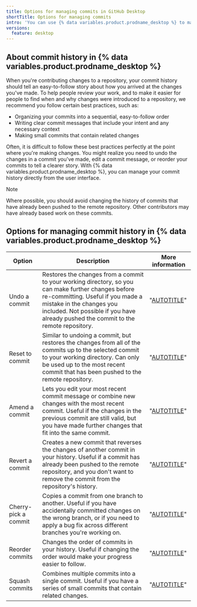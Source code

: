 ```yaml
---
title: Options for managing commits in GitHub Desktop
shortTitle: Options for managing commits
intro: 'You can use {% data variables.product.prodname_desktop %} to maintain an easy-to-follow commit history.'
versions:
  feature: desktop
---
```


## About commit history in {% data variables.product.prodname_desktop %}

When you're contributing changes to a repository, your commit history should tell an easy-to-follow story about how you arrived at the changes you've made. To help people review your work, and to make it easier for people to find when and why changes were introduced to a repository, we recommend you follow certain best practices, such as:

* Organizing your commits into a sequential, easy-to-follow order
* Writing clear commit messages that include your intent and any necessary context
* Making small commits that contain related changes

Often, it is difficult to follow these best practices perfectly at the point where you're making changes. You might realize you need to undo the changes in a commit you've made, edit a commit message, or reorder your commits to tell a clearer story. With {% data variables.product.prodname_desktop %}, you can manage your commit history directly from the user interface.

> [!NOTE]
> Where possible, you should avoid changing the history of commits that have already been pushed to the remote repository. Other contributors may have already based work on these commits.

## Options for managing commit history in {% data variables.product.prodname_desktop %}

| Option | Description | More information |
| ------ | ----------- | ---------------- |
| Undo a commit | Restores the changes from a commit to your working directory, so you can make further changes before re-committing. Useful if you made a mistake in the changes you included. Not possible if you have already pushed the commit to the remote repository. | "[AUTOTITLE](/desktop/managing-commits/undoing-a-commit-in-github-desktop)" |
| Reset to commit |  Similar to undoing a commit, but restores the changes from all of the commits up to the selected commit to your working directory. Can only be used up to the most recent commit that has been pushed to the remote repository. | "[AUTOTITLE](/desktop/managing-commits/resetting-to-a-commit-in-github-desktop)" |
| Amend a commit | Lets you edit your most recent commit message or combine new changes with the most recent commit. Useful if the changes in the previous commit are still valid, but you have made further changes that fit into the same commit. | "[AUTOTITLE](/desktop/managing-commits/amending-a-commit-in-github-desktop)" |
| Revert a commit | Creates a new commit that reverses the changes of another commit in your history. Useful if a commit has already been pushed to the remote repository, and you don't want to remove the commit from the repository's history. | "[AUTOTITLE](/desktop/managing-commits/reverting-a-commit-in-github-desktop)" |
| Cherry-pick a commit | Copies a commit from one branch to another. Useful if you have accidentally committed changes on the wrong branch, or if you need to apply a bug fix across different branches you're working on. | "[AUTOTITLE](/desktop/managing-commits/cherry-picking-a-commit-in-github-desktop)" |
| Reorder commits | Changes the order of commits in your history. Useful if changing the order would make your progress easier to follow. | "[AUTOTITLE](/desktop/managing-commits/reordering-commits-in-github-desktop)" |
| Squash commits | Combines multiple commits into a single commit. Useful if you have a series of small commits that contain related changes. | "[AUTOTITLE](/desktop/managing-commits/squashing-commits-in-github-desktop)" |
